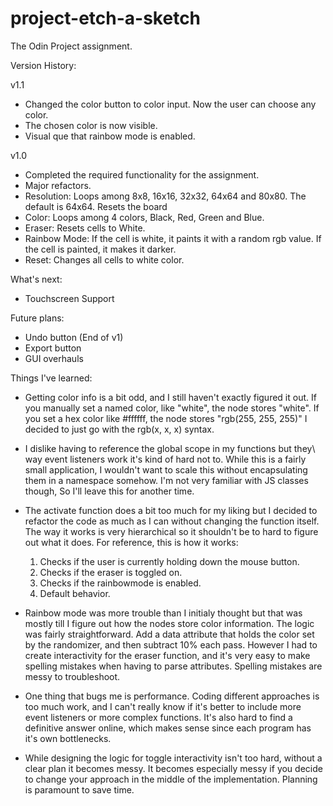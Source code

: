# project-etch-a-sketch
The Odin Project assignment.


Version History:

v1.1

- Changed the color button to color input. Now the user can choose any color.
- The chosen color is now visible.
- Visual que that rainbow mode is enabled.


v1.0

- Completed the required functionality for the assignment.
- Major refactors. 
- Resolution: Loops among 8x8, 16x16, 32x32, 64x64 and 80x80. The default is 64x64. Resets the board
- Color: Loops among 4 colors, Black, Red, Green and Blue.
- Eraser: Resets cells to White.
- Rainbow Mode: 
    If the cell is white, it paints it with a random rgb value.
    If the cell is painted, it makes it darker. 
- Reset: Changes all cells to white color.



What's next:

- Touchscreen Support


Future plans:

- Undo button (End of v1)
- Export button
- GUI overhauls



Things I've learned:

- Getting color info is a bit odd, and I still haven't exactly figured it out.
  If you manually set a named color, like "white", the node stores "white".
  If you set a hex color like #ffffff, the node stores "rgb(255, 255, 255)"
  I decided to just go with the rgb(x, x, x) syntax.

- I dislike having to reference the global scope in my functions but they\ way
  event listeners work it's kind of hard not to. While this is a fairly small
  application, I wouldn't want to scale this without encapsulating them in a
  namespace somehow. I'm not very familiar with JS classes though, So I'll 
  leave this for another time.

- The activate function does a bit too much for my liking but I decided to 
  refactor the code as much as I can without changing the function itself. 
  The way it works is very hierarchical so it shouldn't be to hard to 
  figure out what it does. For reference, this is how it works:

  1) Checks if the user is currently holding down the mouse button.
  2) Checks if the eraser is toggled on.
  3) Checks if the rainbowmode is enabled.
  4) Default behavior.

- Rainbow mode was more trouble than I initialy thought but that was mostly
  till I figure out how the nodes store color information. The logic was
  fairly straightforward. Add a data attribute that holds the color set by
  the randomizer, and then subtract 10% each pass. However I had to create
  interactivity for the eraser function, and it's very easy to make spelling
  mistakes when having to parse attributes. Spelling mistakes are messy
  to troubleshoot.

- One thing that bugs me is performance. Coding different approaches is
  too much work, and I can't really know if it's better to include more
  event listeners or more complex functions. It's also hard to find a
  definitive answer online, which makes sense since each program has
  it's own bottlenecks. 

- While designing the logic for toggle interactivity isn't too hard, without
  a clear plan it becomes messy. It becomes especially messy if you decide
  to change your approach in the middle of the implementation. Planning is
  paramount to save time. 